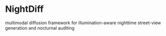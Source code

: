 # NightDiff
multimodal diffusion framework for illumination-aware nighttime street-view generation and nocturnal auditing
